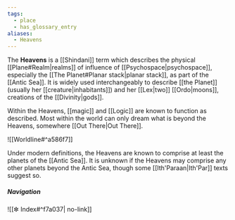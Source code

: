 ```yaml
---
tags:
  - place
  - has_glossary_entry
aliases:
  - Heavens
---
```

The **Heavens** is a [[Shindani]] term which describes the physical [[Plane#Realm|realms]] of influence of [[Psychospace|psychospace]], especially the [[The Planet#Planar stack|planar stack]], as part of the [[Antic Sea]]. It is widely used interchangeably to describe [[the Planet]] (usually her [[creature|inhabitants]]) and her [[Lex|two]] [[Ordo|moons]], creations of the [[Divinity|gods]]. 

Within the Heavens, [[magic]] and [[Logic]] are known to function as described. Most within the world can only dream what is beyond the Heavens, somewhere [[Out There|Out There]].

![[Worldline#^a586f7]]

Under modern definitions, the Heavens are known to comprise at least the planets of the [[Antic Sea]]. It is unknown if the Heavens may comprise any other planets beyond the Antic Sea, though some [[Ith'Paraan|Ith'Par]] texts suggest so. 

##### Navigation
![[✼ Index#^f7a037| no-link]]